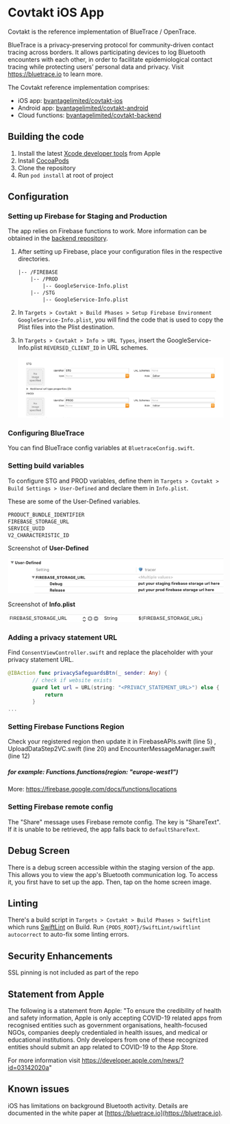 # Covtakt iOS App



Covtakt is the reference implementation of BlueTrace / OpenTrace.

BlueTrace is a privacy-preserving protocol for community-driven contact tracing across borders. It allows participating devices to log Bluetooth encounters with each other, in order to facilitate epidemiological contact tracing while protecting users’ personal data and privacy. Visit <https://bluetrace.io> to learn more.

The Covtakt reference implementation comprises:

- iOS app: [bvantagelimited/covtakt-ios](https://github.com/bvantagelimited/covtakt-ios)
- Android app: [bvantagelimited/covtakt-android](https://github.com/bvantagelimited/covtakt-android)
- Cloud functions: [bvantagelimited/covtakt-backend](https://github.com/bvantagelimited/covtakt-backend)

## Building the code

1. Install the latest [Xcode developer tools](https://developer.apple.com/xcode/downloads/) from Apple
2. Install [CocoaPods](https://github.com/CocoaPods/CocoaPods)
3. Clone the repository
4. Run `pod install` at root of project

## Configuration

### Setting up Firebase for Staging and Production

The app relies on Firebase functions to work. More information can be obtained in the [backend repository](https://github.com/bvantagelimited/covtakt-backend).

1. After setting up Firebase, place your configuration files in the respective directories.

    ```****
    |-- /FIREBASE
        |-- /PROD
            |-- GoogleService-Info.plist
        |-- /STG
            |-- GoogleService-Info.plist
    ```

2. In `Targets > Covtakt > Build Phases > Setup Firebase Environment GoogleService-Info.plist`, you will find the code that is used to copy the Plist files into the Plist destination.

3. In `Targets > Covtakt > Info > URL Types`, insert the GoogleService-Info.plist `REVERSED_CLIENT_ID` in URL schemes.

    ![Image of URL Types](/img/url-types.png)

### Configuring BlueTrace

You can find BlueTrace config variables at `BluetraceConfig.swift`.

### Setting build variables

To configure STG and PROD variables, define them in `Targets > Covtakt > Build Settings > User-Defined` and declare them in `Info.plist`.

These are some of the User-Defined variables.

```
PRODUCT_BUNDLE_IDENTIFIER
FIREBASE_STORAGE_URL
SERVICE_UUID
V2_CHARACTERISTIC_ID
```

Screenshot of **User-Defined**

![Image of User-Defined](/img/user-defined.png)

Screenshot of **Info.plist**

![Image of Info.plist](/img/info-plist.png)

### Adding a privacy statement URL

Find `ConsentViewController.swift` and replace the placeholder with your privacy statement URL.

``` swift
@IBAction func privacySafeguardsBtn(_ sender: Any) {
        // check if website exists
        guard let url = URL(string: "<PRIVACY_STATEMENT_URL>") else {
            return
        }
...
```
### Setting Firebase Functions Region 
Check your registered region then update it in FirebaseAPIs.swift (line 5) , UploadDataStep2VC.swift (line 20) and  EncounterMessageManager.swift (line 12)
##### for example: Functions.functions(region: "europe-west1")

More: https://firebase.google.com/docs/functions/locations

### Setting Firebase remote config

The "Share" message uses Firebase remote config. The key is "ShareText". If it is unable to be retrieved, the app falls back to `defaultShareText`.

## Debug Screen

There is a debug screen accessible within the staging version of the app. This allows you to view the app's Bluetooth communication log. To access it, you first have to set up the app. Then, tap on the home screen image.

## Linting

There's a build script in `Targets > Covtakt > Build Phases > Swiftlint` which runs [SwiftLint](https://github.com/realm/SwiftLint) on Build.
Run `{PODS_ROOT}/SwiftLint/swiftlint autocorrect` to auto-fix some linting errors.

## Security Enhancements

SSL pinning is not included as part of the repo

## Statement from Apple

The following is a statement from Apple: "To ensure the credibility of health and safety information, Apple is only accepting COVID-19 related apps from recognised entities such as government organisations, health-focused NGOs, companies deeply credentialed in health issues, and medical or educational institutions. Only developers from one of these recognized entities should submit an app related to COVID-19 to the App Store.

For more information visit <https://developer.apple.com/news/?id=03142020a>"

## Known issues

iOS has limitations on background Bluetooth activity. Details are documented in the white paper at [https://bluetrace.io](https://bluetrace.io).
